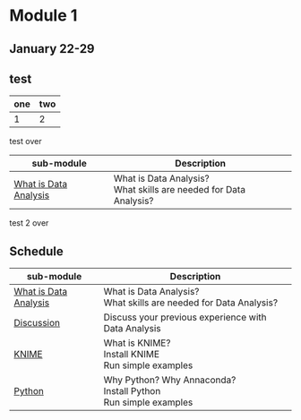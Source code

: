 # Module 1

## January 22-29

## test

|one|two|
|----|----|
|1|2|

test over

| sub-module|Description|
|---|---|
|[What is Data Analysis](https://bnorthan.github.io/inf-428-data-analytics-online/Module1/WhatIsDataAnalysis) | What is Data Analysis?<br>What skills are needed for Data Analysis? |

test 2 over

## Schedule
| sub-module|Description|
|---|---|
|[What is Data Analysis](https://bnorthan.github.io/inf-428-data-analytics-online/Module1/WhatIsDataAnalysis) | What is Data Analysis?<br>What skills are needed for Data Analysis? |
|[Discussion](https://bnorthan.github.io/inf-428-data-analytics-online/Module1/Discussion) | Discuss your previous experience with Data Analysis |
|[KNIME](https://bnorthan.github.io/inf-428-data-analytics-online/Module1/KNIME) | What is KNIME?<br> Install KNIME<br> Run simple examples | 
|[Python](https://bnorthan.github.io/inf-428-data-analytics-online/Module1/Python) | Why Python? Why Annaconda? <br>Install Python<br> Run simple examples <br>|

